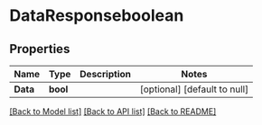 # DataResponseboolean

## Properties
Name | Type | Description | Notes
------------ | ------------- | ------------- | -------------
**Data** | **bool** |  | [optional] [default to null]

[[Back to Model list]](../README.md#documentation-for-models) [[Back to API list]](../README.md#documentation-for-api-endpoints) [[Back to README]](../README.md)


